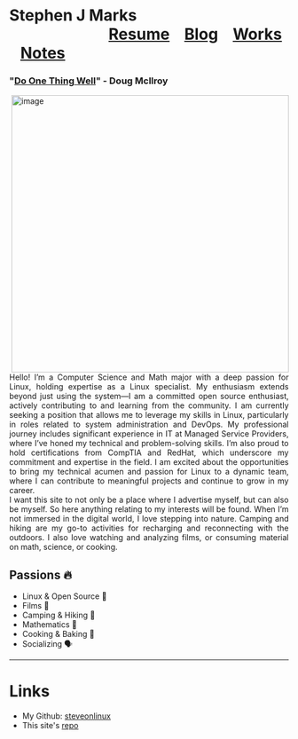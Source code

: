# Stephen J Marks &nbsp;&nbsp;&nbsp;&nbsp;&nbsp;&nbsp;&nbsp;&nbsp;&nbsp;&nbsp;&nbsp;&nbsp;&nbsp;&nbsp;&nbsp;&nbsp;&nbsp;&nbsp;&nbsp;&nbsp;&nbsp;&nbsp;&nbsp;&nbsp;&nbsp;&nbsp;&nbsp;[Resume](../img/resume_stephen_marks.pdf)&nbsp;&nbsp;&nbsp; [Blog](../blog/blog.md) &nbsp;&nbsp;&nbsp;[Works](../works/works.md) &nbsp;&nbsp;&nbsp;[Notes](../notes/notes.md)
### "[Do One Thing Well](https://en.wikipedia.org/wiki/Unix_philosophy)" - Doug Mcllroy

<div style="text-align: justify;">
    <img src="/img/watch_sit.jpeg" alt="image" style="float: right; margin-left: 20px; width: 500px; height: auto;">
    <p>
        Hello! I’m a Computer Science and Math major with a deep passion for Linux, holding expertise as a Linux specialist. My enthusiasm extends beyond just using the system—I am a committed open source enthusiast, actively contributing to and learning from the community. I am currently seeking a position that allows me to leverage my skills in Linux, particularly in roles related to system administration and DevOps. My professional journey includes significant experience in IT at Managed Service Providers, where I’ve honed my technical and problem-solving skills. I’m also proud to hold certifications from CompTIA and RedHat, which underscore my commitment and expertise in the field. I am excited about the opportunities to bring my technical acumen and passion for Linux to a dynamic team, where I can contribute to meaningful projects and continue to grow in my career.
<br>I want this site to not only be a place where I advertise myself, but can also be myself. So here anything relating to my interests will be found. When I’m not immersed in the digital world, I love stepping into nature. Camping and hiking are my go-to activities for recharging and reconnecting with the outdoors. I also love watching and analyzing films, or consuming material on math, science, or cooking.
    </p>
</div>

## Passions 🔥
* Linux & Open Source 🐧 
* Films 🎥
* Camping & Hiking 🌲
* Mathematics 🧮
* Cooking & Baking 🍳
* Socializing 🗣️

---

# Links
* My Github: [steveonlinux](https://github.com/steveonlinux)
* This site's [repo](https://github.com/steveonlinux/steve_marks_mdbook)
